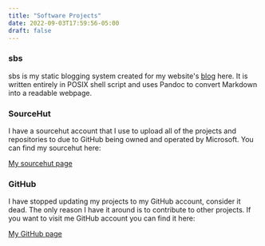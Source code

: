 ```yaml
---
title: "Software Projects"
date: 2022-09-03T17:59:56-05:00
draft: false
---
```


### sbs

sbs is my static blogging system created for my website's [blog](https://brycevandegrift.xyz/blog) here.
It is written entirely in POSIX shell script and uses Pandoc to convert Markdown into a readable webpage.

### SourceHut

I have a sourcehut account that I use to upload all of the projects and repositories to due to GitHub being owned and operated by Microsoft.
You can find my sourcehut here:

[My sourcehut page](https://sr.ht/~bpv/)

### GitHub

I have stopped updating my projects to my GitHub account, consider it dead.
The only reason I have it around is to contribute to other projects.
If you want to visit me GitHub account you can find it here:

[My GitHub page](https://github.com/BryceVandegrift)
